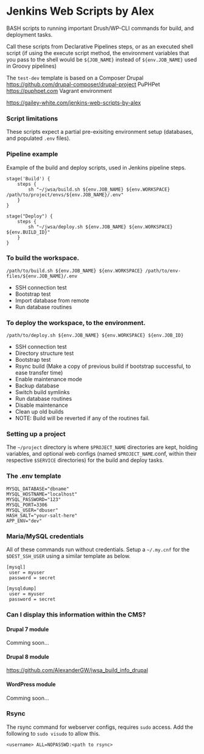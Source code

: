 # Jenkins Web Scripts by Alex

BASH scripts to running important Drush/WP-CLI commands for build, and deployment tasks.

Call these scripts from Declarative Pipelines steps, or as an executed shell script (if using the execute script method, the environment variables that you pass to the shell would be `${JOB_NAME}` instead of `${env.JOB_NAME}` used in Groovy pipelines)

The `test-dev` template is based on a Composer Drupal <https://github.com/drupal-composer/drupal-project> PuPHPet <https://puphpet.com> Vagrant environment

<https://gailey-white.com/jenkins-web-scripts-by-alex>

### Script limitations
These scripts expect a partial pre-exisiting environment setup (databases, and populated `.env` files).

### Pipeline example
Example of the build and deploy scripts, used in Jenkins pipeline steps.

```
stage('Build') {
	steps {
		sh "~/jwsa/build.sh ${env.JOB_NAME} ${env.WORKSPACE} /path/to/project/envs/${env.JOB_NAME}/.env"
	}
}

stage("Deploy") {
	steps {
		sh "~/jwsa/deploy.sh ${env.JOB_NAME} ${env.WORKSPACE} ${env.BUILD_ID}"
	}
}
```

### To build the workspace.

`/path/to/build.sh ${env.JOB_NAME} ${env.WORKSPACE} /path/to/env-files/${env.JOB_NAME}/.env`

- SSH connection test
- Bootstrap test
- Import database from remote
- Run database routines

### To deploy the workspace, to the environment.

`/path/to/deploy.sh ${env.JOB_NAME} ${env.WORKSPACE} ${env.JOB_ID}`

- SSH connection test
- Directory structure test
- Bootstrap test
- Rsync build (Make a copy of previous build if bootstrap successful, to ease transfer time)
- Enable maintenance mode
- Backup database
- Switch build symlinks
- Run database routines
- Disable maintenance
- Clean up old builds
- NOTE: Build will be reverted if any of the routines fail.

### Setting up a project

The `~/project` directory is where `$PROJECT_NAME` directories are kept, holding variables, and optional web configs (named `$PROJECT_NAME`.conf, within their respective `$SERVICE` directories) for the build and deploy tasks.

### The .env template

```
MYSQL_DATABASE="dbname"
MYSQL_HOSTNAME="localhost"
MYSQL_PASSWORD="123"
MYSQL_PORT=3306
MYSQL_USER="dbuser"
HASH_SALT="your-salt-here"
APP_ENV="dev"
```

### Maria/MySQL credentials

All of these commands run without credentials. Setup a `~/.my.cnf` for the `$DEST_SSH_USER` using a similar template as below.

```
[mysql]
 user = myuser
 password = secret
 
[mysqldump]
 user = myuser
 password = secret
```

### Can I display this information within the CMS?

#### Drupal 7 module
Comming soon...

#### Drupal 8 module
<https://github.com/AlexanderGW/jwsa_build_info_drupal>

#### WordPress module
Comming soon...

### Rsync
The rsync command for webserver configs, requires `sudo` access. Add the following to `sudo visudo` to allow this.

```
<username> ALL=NOPASSWD:<path to rsync>
```